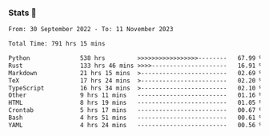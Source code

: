### Stats 👋
<!--START_SECTION:waka-->

```txt
From: 30 September 2022 - To: 11 November 2023

Total Time: 791 hrs 15 mins

Python              538 hrs         >>>>>>>>>>>>>>>>>--------   67.99 %
Rust                133 hrs 46 mins >>>>---------------------   16.91 %
Markdown            21 hrs 15 mins  >------------------------   02.69 %
TeX                 17 hrs 24 mins  >------------------------   02.20 %
TypeScript          16 hrs 34 mins  >------------------------   02.10 %
Other               9 hrs 11 mins   -------------------------   01.16 %
HTML                8 hrs 19 mins   -------------------------   01.05 %
Crontab             5 hrs 17 mins   -------------------------   00.67 %
Bash                4 hrs 51 mins   -------------------------   00.61 %
YAML                4 hrs 24 mins   -------------------------   00.56 %
```

<!--END_SECTION:waka-->

<!--
**buhaytza2005/buhaytza2005** is a ✨ _special_ ✨ repository because its `README.md` (this file) appears on your GitHub profile.

Here are some ideas to get you started:

- 🔭 I’m currently working on ...
- 🌱 I’m currently learning ...
- 👯 I’m looking to collaborate on ...
- 🤔 I’m looking for help with ...
- 💬 Ask me about ...
- 📫 How to reach me: ...
- 😄 Pronouns: ...
- ⚡ Fun fact: ...
-->


